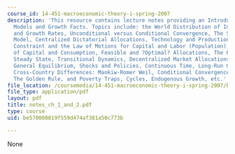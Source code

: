 ```yaml
---
course_id: 14-451-macroeconomic-theory-i-spring-2007
description: 'This resource contains lecture notes providing an Introduction to Growth
  Models and Growth Facts. Topics include: the World Distribution of Income Levels
  and Growth Rates, Unconditional versus Conditional Convergence, The Solow Growth
  Model, Centralized Dictatorial Allocations, Technology and Production, The Resource
  Constraint and the Law of Motions for Capital and Labor (Population), The Dynamics
  of Capital and Consumption, Feasible and ?Optimal? Allocations, The Policy Rule,
  Steady State, Transitional Dynamics, Decentralized Market Allocations, Market Clearing,
  General Equilibrium, Shocks and Policies, Continuous Time, Long-Run Growth, Convergence,
  Cross-Country Differences: Mankiw-Romer Weil, Conditional Convergence: ?Barro? regressions,
  The Golden Rule, and Poverty Traps, Cycles, Endogenous Growth, etc.'
file_location: /coursemedia/14-451-macroeconomic-theory-i-spring-2007/be570008819f559d474af381a50c773b_notes_ch_1_and_2.pdf
file_type: application/pdf
layout: pdf
title: notes_ch_1_and_2.pdf
type: course
uid: be570008819f559d474af381a50c773b

---
```

None